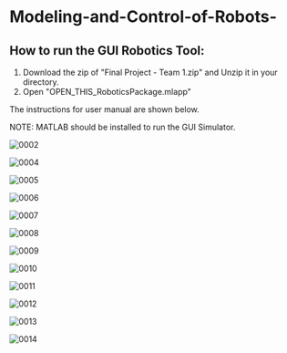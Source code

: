 # Modeling-and-Control-of-Robots-

## How to run the GUI Robotics Tool:
1. Download the zip of "Final Project - Team 1.zip" and Unzip it in your directory. 
2. Open "OPEN_THIS_RoboticsPackage.mlapp"

The instructions for user manual are shown below. 

NOTE: MATLAB should be installed to run the GUI Simulator. 

![0002](https://user-images.githubusercontent.com/20247211/101235896-a9ac6880-3689-11eb-94ff-1c00902280cc.jpg)

![0004](https://user-images.githubusercontent.com/20247211/101235904-c21c8300-3689-11eb-9f11-1d8316df4f31.jpg)

![0005](https://user-images.githubusercontent.com/20247211/101235908-c8aafa80-3689-11eb-8485-0df379f870db.jpg)

![0006](https://user-images.githubusercontent.com/20247211/101235909-cc3e8180-3689-11eb-8167-31b448c3f7db.jpg)

![0007](https://user-images.githubusercontent.com/20247211/101235913-d06a9f00-3689-11eb-823f-2da296844e3e.jpg)

![0008](https://user-images.githubusercontent.com/20247211/101235914-d3658f80-3689-11eb-9c6e-8ccc45347920.jpg)

![0009](https://user-images.githubusercontent.com/20247211/101235917-da8c9d80-3689-11eb-8638-a9f2dfc74fd7.jpg)

![0010](https://user-images.githubusercontent.com/20247211/101235923-e0827e80-3689-11eb-8101-54d20b6301a3.jpg)

![0011](https://user-images.githubusercontent.com/20247211/101235926-e4ae9c00-3689-11eb-8d11-5375ade21fd0.jpg)

![0012](https://user-images.githubusercontent.com/20247211/101235929-eaa47d00-3689-11eb-89bb-d08d80cce130.jpg)

![0013](https://user-images.githubusercontent.com/20247211/101235930-ed9f6d80-3689-11eb-93bd-eaee0886a084.jpg)

![0014](https://user-images.githubusercontent.com/20247211/101235932-f3954e80-3689-11eb-9fc1-8db7b1623370.jpg)
